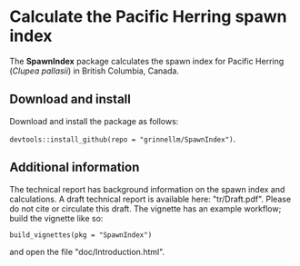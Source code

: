 # Calculate the Pacific Herring spawn index

The **SpawnIndex** package calculates the spawn index for
Pacific Herring (*Clupea pallasii*) in British Columbia, Canada.

## Download and install

Download and install the package as follows:

`devtools::install_github(repo = "grinnellm/SpawnIndex")`.

## Additional information

The technical report has background information on the spawn index and calculations.
A draft technical report is available here: "tr/Draft.pdf".
Please do not cite or circulate this draft.
The vignette has an example workflow; build the vignette like so:

`build_vignettes(pkg = "SpawnIndex")`

and open the file "doc/Introduction.html".
